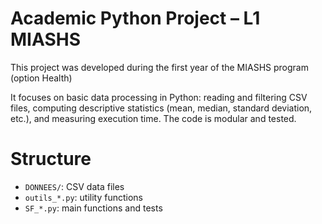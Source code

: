 # Academic Python Project – L1 MIASHS

This project was developed during the first year of the MIASHS program (option Health)

It focuses on basic data processing in Python: 
reading and filtering CSV files,
computing descriptive statistics (mean, median, standard deviation, etc.), 
and measuring execution time.
The code is modular and tested.

# Structure
- `DONNEES/`: CSV data files  
- `outils_*.py`: utility functions  
- `SF_*.py`: main functions and tests  
